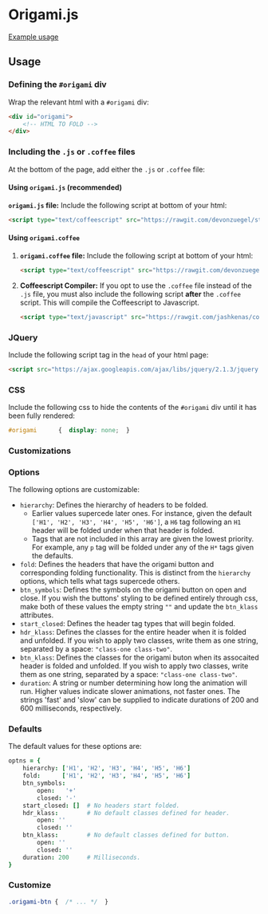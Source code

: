 # Origami.js #

[Example usage](devonzuegel.com/)

## Usage ##

### Defining the `#origami` div ###
Wrap the relevant html with a `#origami` div:
```html
<div id="origami">
    <!-- HTML TO FOLD -->
</div>
```

### Including the `.js` or `.coffee` files ###
At the bottom of the page, add either the `.js` or `.coffee` file:

#### Using `origami.js` (recommended) ####
**`origami.js` file:** Include the following script at bottom of your html:
```html
<script type="text/coffeescript" src="https://rawgit.com/devonzuegel/static-playground/master/src/documents/scripts/origami.js.coffee"></script>
```

#### Using `origami.coffee` ####

1. **`origami.coffee` file:** Include the following script at bottom of your html:
    ```html
    <script type="text/coffeescript" src="https://rawgit.com/devonzuegel/static-playground/master/src/documents/scripts/origami.js.coffee"></script>
    ```

2. **Coffeescript Compiler:** If you opt to use the `.coffee` file instead of the `.js` file, you must also include the following script **after** the `.coffee` script. This will compile the Coffeescript to Javascript.
    ```html
    <script type="text/javascript" src="https://rawgit.com/jashkenas/coffeescript/master/extras/coffee-script.js"></script>
    ```

### JQuery ###
Include the following script tag in the `head` of your html page:
```html
<script src="https://ajax.googleapis.com/ajax/libs/jquery/2.1.3/jquery.min.js"></script>
```

### CSS ###
Include the following css to hide the contents of the `#origami` div until it has been fully rendered:
```css
#origami      {  display: none;  }
```

### Customizations ###

### Options ###
The following options are customizable:

- `hierarchy`: Defines the hierarchy of headers to be folded.
    + Earlier values supercede later ones. For instance, given the default `['H1', 'H2', 'H3', 'H4', 'H5', 'H6']`, a `H6` tag following an `H1` header will be folded under when that header is folded.
    + Tags that are not included in this array are given the lowest priority. For example, any `p` tag will be folded under any of the `H*` tags given the defaults.
- `fold`: Defines the headers that have the origami button and corresponding folding functionality. This is distinct from the `hierarchy` options, which tells what tags supercede others.
- `btn_symbols`: Defines the symbols on the origami button on open and close. If you wish the buttons' styling to be defined entirely through css, make both of these values the empty string `""` and update the `btn_klass` attributes.
- `start_closed`: Defines the header tag types that will begin folded.
- `hdr_klass`: Defines the classes for the entire header when it is folded and unfolded. If you wish to apply two classes, write them as one string, separated by a space: `"class-one class-two"`.
- `btn_klass`: Defines the classes for the origami buton when its assocaited header is folded and unfolded. If you wish to apply two classes, write them as one string, separated by a space: `"class-one class-two"`.
- `duration`: A string or number determining how long the animation will run. Higher values indicate slower animations, not faster ones. The strings 'fast' and 'slow' can be supplied to indicate durations of 200 and 600 milliseconds, respectively.


### Defaults ###
The default values for these options are:
```coffee
optns = {
    hierarchy: ['H1', 'H2', 'H3', 'H4', 'H5', 'H6']
    fold:      ['H1', 'H2', 'H3', 'H4', 'H5', 'H6']
    btn_symbols:
        open:   '+'
        closed: '-'
    start_closed: []  # No headers start folded.
    hdr_klass:        # No default classes defined for header.
        open: ''
        closed: ''
    btn_klass:        # No default classes defined for button.
        open: ''
        closed: ''
    duration: 200     # Milliseconds.
}
```

### Customize ###
```css
.origami-btn {  /* ... */  }
```